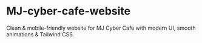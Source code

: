 # MJ-cyber-cafe-website
Clean &amp; mobile-friendly website for MJ Cyber Cafe with modern UI, smooth animations &amp; Tailwind CSS.
